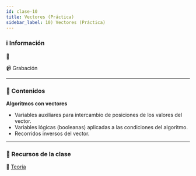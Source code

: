 ```yaml
---
id: clase-10
title: Vectores (Práctica)
sidebar_label: 10) Vectores (Práctica)
---
```


### ℹ️ Información

📆

📹 Grabación

---

### 📝 Contenidos

**Algoritmos con vectores**

- Variables auxiliares para intercambio de posiciones de los valores del vector.
- Variables lógicas (booleanas) aplicadas a las condiciones del algoritmo.
- Recorridos inversos del vector.

---

### 🚀 Recursos de la clase

📙 [Teoría](https://drive.google.com/file/d/127xgu4X3J59e6FXrsV27t6VQpPgjtAbO/view?usp=sharing)
